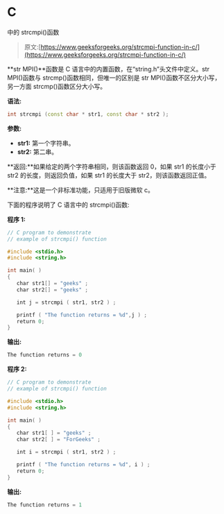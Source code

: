 # C

中的 strcmpi()函数

> 原文:[https://www.geeksforgeeks.org/strcmpi-function-in-c/](https://www.geeksforgeeks.org/strcmpi-function-in-c/)

**str MPI()**函数是 C 语言中的内置函数，在“string.h”头文件中定义。str MPI()函数与 strcmp()函数相同，但唯一的区别是 str MPI()函数不区分大小写，另一方面 strcmp()函数区分大小写。

**语法:**

```cpp
int strcmpi (const char * str1, const char * str2 );

```

**参数:**

*   **str1:** 第一个字符串。
*   **str2:** 第二串。

**返回:**如果给定的两个字符串相同，则该函数返回 0，如果 str1 的长度小于 str2 的长度，则返回负值，如果 str1 的长度大于 str2，则该函数返回正值。

**注意:**这是一个非标准功能，只适用于旧版微软 c。

下面的程序说明了 C 语言中的 strcmpi()函数:

**程序 1:**

```cpp
// C program to demonstrate
// example of strcmpi() function

#include <stdio.h>
#include <string.h>

int main( )
{
   char str1[] = "geeks" ;
   char str2[] = "geeks" ;

   int j = strcmpi ( str1, str2 ) ;

   printf ( "The function returns = %d",j ) ;
   return 0;
}
```

**输出:**

```cpp
The function returns = 0

```

**程序 2:**

```cpp
// C program to demonstrate
// example of strcmpi() function

#include <stdio.h>
#include <string.h>

int main( )
{
   char str1[ ] = "geeks" ;
   char str2[ ] = "ForGeeks" ;

   int i = strcmpi ( str1, str2 ) ;

   printf ( "The function returns = %d", i ) ;
   return 0;
}
```

**输出:**

```cpp
The function returns = 1

```